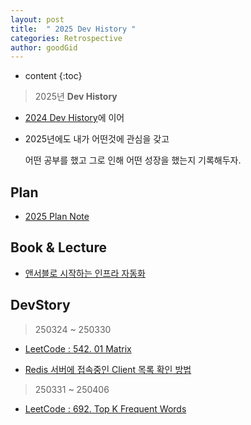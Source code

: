 ```yaml
---
layout: post
title:  " 2025 Dev History "
categories: Retrospective
author: goodGid
---
```

* content
{:toc}

> 2025년 **Dev History**

* [2024 Dev History]({{site.url}}/2024-Retrospective)에 이어

* 2025년에도 내가 어떤것에 관심을 갖고

  어떤 공부를 했고 그로 인해 어떤 성장을 했는지 기록해두자.


## Plan

* [2025 Plan Note](https://gist.github.com/goodGid/a2e9ea6db590648292bf96bac553395d)

<script src="https://gist.github.com/goodGid/a2e9ea6db590648292bf96bac553395d.js"></script>

## Book & Lecture

* [앤서블로 시작하는 인프라 자동화](https://search.shopping.naver.com/book/catalog/42799514639?cat_id=50010921&frm=PBOKPRO&query=%EC%95%A4%EC%84%9C%EB%B8%94%EB%A1%9C+%EC%8B%9C%EC%9E%91%ED%95%98%EB%8A%94+%EC%9D%B8%ED%94%84%EB%9D%BC+%EC%9E%90%EB%8F%99%ED%99%94&NaPm=ct%3Dm8r37hr4%7Cci%3Debbdae97deab6df0c802e5ee64433d86189cf6b5%7Ctr%3Dboknx%7Csn%3D95694%7Chk%3De4e3c18237e3fcd80a1f61c54eb5281a23dcbb3e)



## DevStory

> 250324 ~ 250330

* [LeetCode : 542. 01 Matrix]({{site.url}}/LeetCode-Replace-Elements-With-Greatest-Element-On-Right-Side)

* [Redis 서버에 접속중인 Client 목록 확인 방법]({{site.url}}/Redis-How-to-know-Connected-Client)

> 250331 ~ 250406

* [LeetCode : 692. Top K Frequent Words]({{site.url}}/LeetCode-Top-K-Frequent-Words)